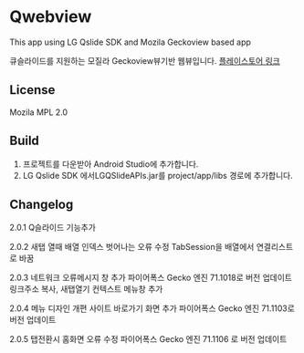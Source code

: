 # Qwebview
 
This app using LG Qslide SDK and Mozila Geckoview based app

큐슬라이드를 지원하는 모질라 Geckoview뷰기반 웹뷰입니다.
[플레이스토어 링크](https://play.google.com/store/apps/details?id=com.jw.studio.geckodevmaster)

## License
Mozila MPL 2.0

## Build

1. 프로젝트를 다운받아 Android Studio에 추가합니다.
2. LG Qslide SDK 에서LGQSlideAPIs.jar를 project/app/libs 경로에 추가합니다.

## Changelog
2.0.1
Q슬라이드 기능추가

2.0.2
새탭 열때 배열 인덱스 벗어나는 오류 수정
TabSession을 배열에서 연결리스트로 바꿈

2.0.3
네트워크 오류메시지 창 추가
파이어폭스 Gecko 엔진 71.1018로 버전 업데이트
링크주소 복사, 새탭열기 컨텍스트 메뉴창 추가

2.0.4
메뉴 디자인 개편
사이트 바로가기 화면 추가
파이어폭스 Gecko 엔진 71.1103로 버전 업데이트

2.0.5
탭전환시 홈화면 오류 수정
파이어폭스 Gecko 엔진 71.1106 로 버전 업데이트